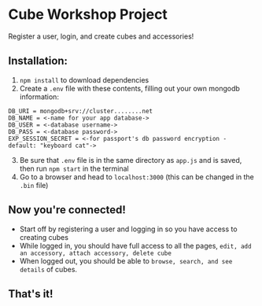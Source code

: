 Cube Workshop Project
==================

Register a user, login, and create cubes and accessories!

Installation:
------------

 1. `npm install` to download dependencies
 2. Create a `.env` file with these contents, filling out your own mongodb information:  

`DB_URI = mongodb+srv://cluster........net`    
`DB_NAME = <-name for your app database->`    
`DB_USER = <-database username->`    
`DB_PASS = <-database password->`    
`EXP_SESSION_SECRET = <-for passport's db password encryption - default: "keyboard cat"->`    

 3. Be sure that `.env` file is in the same directory as `app.js` and is saved, then run `npm start` in the terminal
 4. Go to a browser and head to `localhost:3000` (this can be changed in the `.bin` file)

 Now you're connected!
 -------------------
 - Start off by registering a user and logging in so you have access to creating cubes
 - While logged in, you should have full access to all the pages, `edit, add an accessory, attach accessory, delete cube`
 - When logged out, you should be able to `browse, search, and see details` of cubes.

 That's it!
 ---------